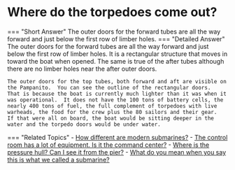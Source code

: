# Where do the torpedoes come out?

=== "Short Answer"
    The outer doors for the forward tubes are all the way forward and just below the first row of limber holes.
=== "Detailed Answer"
    The outer doors for the forward tubes are all the way forward and just below the first row of limber holes.  It is a rectangular structure that moves in toward the boat when opened.  The same is true of the after tubes although there are no limber holes near the after outer doors.



    The outer doors for the top tubes, both forward and aft are visible on the Pampanito.  You can see the outline of the rectangular doors.  That is because the boat is currently much lighter than it was when it was operational.  It does not have the 100 tons of battery cells, the nearly 400 tons of fuel, the full complement of torpedoes with live warheads, the food for the crew plus the 80 sailors and their gear.  If that were all on board, the boat would be sitting deeper in the water and the torpedo doors would be under water.
=== "Related Topics"
    - [How different are modern submarines?](./how-different-are-modern-submarines.md)
    - [The control room has a lot of equipment.  Is it the command center?](./the-control-room-has-a-lot-of-equipment-is-it-the-command-center.md)
    - [Where is the pressure hull?  Can I see it from the pier?](./where-is-the-pressure-hull-can-i-see-it-from-the-pier.md)
    - [What do you mean when you say this is what we called a submarine?](./what-do-you-mean-when-you-say-this-is-what-we-called-a-submarine.md)
